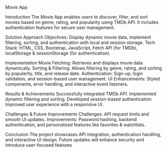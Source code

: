 Movie App

Introduction
The Movie App enables users to discover, filter, and sort movies based on genre, rating, and popularity using TMDb API. It includes authentication features for secure user management.

Solution Approach
Objectives: Display dynamic movie data, implement filtering, sorting, and authentication with local and session storage.
Tech Stack: HTML, CSS, Bootstrap, JavaScript, Fetch API (for TMDb), localStorage & sessionStorage (for authentication).

Implementation
Movie Fetching: Retrieves and displays movie data dynamically.
Sorting & Filtering: Allows filtering by genre, rating, and sorting by popularity, title, and release date.
Authentication: Sign-up, login validation, and session-based user management.
UI Enhancements: Styled components, error handling, and interactive event listeners.

Results & Achievements
Successfully integrated TMDb API.
Implemented dynamic filtering and sorting.
Developed session-based authentication.
Improved user experience with a responsive UI.

Challenges & Future Improvements
Challenges: API request limits and smooth UI updates.
Improvements: Password hashing, backend authentication, and personalized features like favorites & watchlists.

Conclusion
The project showcases API integration, authentication handling, and interactive UI design. Future updates will enhance security and introduce user-focused features

